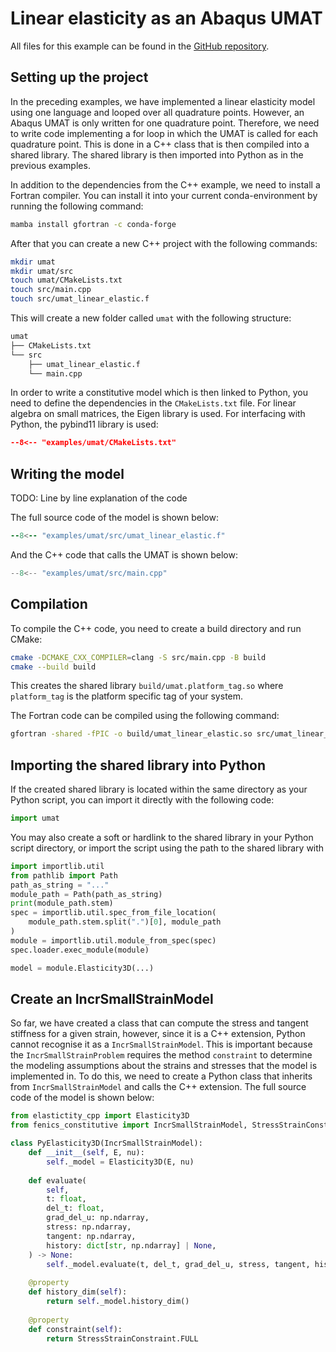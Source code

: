 # Linear elasticity as an Abaqus UMAT

All files for this example can be found in the [GitHub repository](https://github.com/BAMresearch/fenics-constitutive/tree/main/examples/umat).

## Setting up the project

In the preceding examples, we have implemented a linear elasticity model using one language and looped over all quadrature points. However, an Abaqus UMAT is only written for one quadrature point. Therefore, we need to write code implementing a for loop in which the UMAT is called for each quadrature point. This is done in a C++ class that is then compiled into a shared library. The shared library is then imported into Python as in the previous examples. 

In addition to the dependencies from the C++ example, we need to install a Fortran compiler. You can install it into your current conda-environment by running the following command:

```bash
mamba install gfortran -c conda-forge
```


After that you can create a new C++ project with the following commands:

```bash
mkdir umat
mkdir umat/src
touch umat/CMakeLists.txt
touch src/main.cpp
touch src/umat_linear_elastic.f
```

This will create a new folder called `umat` with the following structure:

```bash
umat
├── CMakeLists.txt
└── src
    ├── umat_linear_elastic.f
    └── main.cpp
```

In order to write a constitutive model which is then linked to Python, you need to define the dependencies in the `CMakeLists.txt` file. For linear algebra on small matrices, the Eigen library is used. For interfacing with Python, the pybind11 library is used:

```cmake
--8<-- "examples/umat/CMakeLists.txt"
```


## Writing the model

TODO: Line by line explanation of the code

The full source code of the model is shown below:

```fortran linenums="1"
--8<-- "examples/umat/src/umat_linear_elastic.f"
```

And the C++ code that calls the UMAT is shown below:

```cpp linenums="1"
--8<-- "examples/umat/src/main.cpp"
```

## Compilation

To compile the C++ code, you need to create a build directory and run CMake:

```bash
cmake -DCMAKE_CXX_COMPILER=clang -S src/main.cpp -B build
cmake --build build
```

This creates the shared library `build/umat.platform_tag.so` where `platform_tag` is the platform specific tag of your system. 

The Fortran code can be compiled using the following command:

```bash
gfortran -shared -fPIC -o build/umat_linear_elastic.so src/umat_linear_elastic.f
```

## Importing the shared library into Python

If the created shared library is located within the same directory as your Python script, you can import it directly with the following code:

```python
import umat
```

You may also create a soft or hardlink to the shared library in your Python script directory, or import the script using the path to the shared library with 

```python
import importlib.util
from pathlib import Path
path_as_string = "..."
module_path = Path(path_as_string)
print(module_path.stem)
spec = importlib.util.spec_from_file_location(
    module_path.stem.split(".")[0], module_path
)
module = importlib.util.module_from_spec(spec)
spec.loader.exec_module(module)

model = module.Elasticity3D(...)
```

## Create an IncrSmallStrainModel

So far, we have created a class that can compute the stress and tangent stiffness for a given strain, however, since it is a C++ extension, Python cannot recognise it as a `IncrSmallStrainModel`. This is important because the `IncrSmallStrainProblem` requires the method `constraint` to determine the modeling assumptions about the strains and stresses that the model is implemented in. To do this, we need to create a Python class that inherits from `IncrSmallStrainModel` and calls the C++ extension. The full source code of the model is shown below:

```python
from elastictity_cpp import Elasticity3D
from fenics_constitutive import IncrSmallStrainModel, StressStrainConstraint

class PyElasticity3D(IncrSmallStrainModel):
    def __init__(self, E, nu):
        self._model = Elasticity3D(E, nu)
    
    def evaluate(
        self,
        t: float,
        del_t: float,
        grad_del_u: np.ndarray,
        stress: np.ndarray,
        tangent: np.ndarray,
        history: dict[str, np.ndarray] | None,
    ) -> None:
        self._model.evaluate(t, del_t, grad_del_u, stress, tangent, history)
     
    @property
    def history_dim(self):
        return self._model.history_dim()
    
    @property
    def constraint(self):
        return StressStrainConstraint.FULL
```